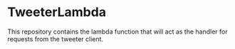 # TweeterLambda
This repository contains the lambda function that will act as the handler for requests from the tweeter client.